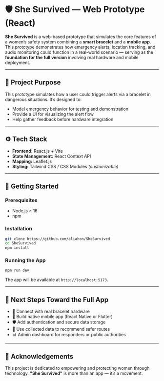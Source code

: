 # 🛡️ She Survived — Web Prototype (React)

**She Survived** is a web-based prototype that simulates the core features of a women’s safety system combining a **smart bracelet** and a **mobile app**. This prototype demonstrates how emergency alerts, location tracking, and audio monitoring could function in a real-world scenario — serving as the **foundation for the full version** involving real hardware and mobile deployment.

---

## 🎯 Project Purpose

This prototype simulates how a user could trigger alerts via a bracelet in dangerous situations. It’s designed to:
- Model emergency behavior for testing and demonstration
- Provide a UI for visualizing the alert flow
- Help gather feedback before hardware integration

---

## ⚙️ Tech Stack

- **Frontend:** React.js + Vite  
- **State Management:** React Context API  
- **Mapping:** Leaflet.js  
- **Styling:** Tailwind CSS / CSS Modules *(customizable)*

---

## 🚀 Getting Started

### Prerequisites

- Node.js ≥ 16  
- npm

### Installation

```bash
git clone https://github.com/aliahon/SheSurvived
cd SheSurvived
npm install
```

### Running the App

```bash
npm run dev
```

The app will be available at `http://localhost:5173`.

---

## 📌 Next Steps Toward the Full App

- 🔗 Connect with real bracelet hardware
- 📱 Build native mobile app (React Native or Flutter)  
- 🛡️ Add authentication and secure data storage  
- 🧠 Use collected data to recommend safer routes  
- 📊 Admin dashboard for responders or public authorities

---

## 🙌 Acknowledgements

This project is dedicated to empowering and protecting women through technology. **"She Survived"** is more than an app — it’s a movement.
